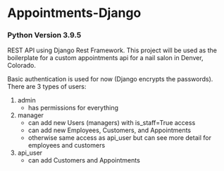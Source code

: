 # Appointments-Django

### Python Version 3.9.5

REST API using Django Rest Framework. This project will be used as the boilerplate for a custom appointments api for a nail salon in Denver, Colorado.

Basic authentication is used for now (Django encrypts the passwords). There are 3 types of users:
1. admin
    - has permissions for everything
2. manager
    - can add new Users (managers) with is_staff=True access
    - can add new Employees, Customers, and Appointments 
    - otherwise same access as api_user but can see more detail for employees and customers
3. api_user
    - can add Customers and Appointments